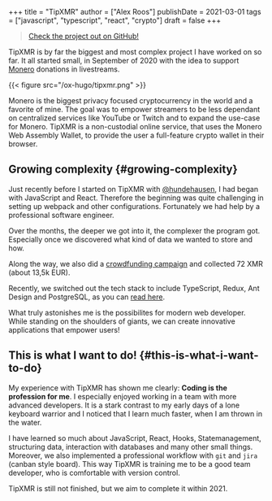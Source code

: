 +++
title = "TipXMR"
author = ["Alex Roos"]
publishDate = 2021-03-01
tags = ["javascript", "typescript", "react", "crypto"]
draft = false
+++

> [Check the project out on GitHub!](https://github.com/hundehausen/tipxmr)

TipXMR is by far the biggest and most complex project I have worked on so far. It all started small, in September of 2020 with the idea to support [Monero](https://www.getmonero.org/) donations in livestreams.

{{< figure src="/ox-hugo/tipxmr.png" >}}

Monero is the biggest privacy focused cryptocurrency in the world and a favorite of mine. The goal was to empower streamers to be less dependant on centralized services like YouTube or Twitch and to expand the use-case for Monero. TipXMR is a non-custodial online service, that uses the Monero Web Assembly Wallet, to provide the user a full-feature crypto wallet in their browser.

## Growing complexity {#growing-complexity}

Just recently before I started on TipXMR with [@hundehausen](https://github.com/hundehausen), I had began with JavaScript and React. Therefore the beginning was quite challenging in setting up webpack and other configurations. Fortunately we had help by a professional software engineer.

Over the months, the deeper we got into it, the complexer the program got. Especially once we discovered what kind of data we wanted to store and how.

Along the way, we also did a [crowdfunding campaign](https://ccs.getmonero.org/proposals/tipxmr.live.html) and collected 72 XMR (about 13,5k EUR).

Recently, we switched out the tech stack to include TypeScript, Redux, Ant Design and PostgreSQL, as you can [read here](https://tipxmr.live/posts/changing-the-tech-stack/).

What truly astonishes me is the possibilites for modern web developer. While standing on the shoulders of giants, we can create innovative applications that empower users!

## This is what I want to do! {#this-is-what-i-want-to-do}

My experience with TipXMR has shown me clearly: **Coding is the profession for me**. I especially enjoyed working in a team with more advanced developers. It is a stark contrast to my early days of a lone keyboard warrior and I noticed that I learn much faster, when I am thrown in the water.

I have learned so much about JavaScript, React, Hooks, Statemanagement, structuring data, interaction with databases and many other small things. Moreover, we also implemented a professional workflow with `git` and `jira` (canban style board). This way TipXMR is training me to be a good team developer, who is comfortable with version control.

TipXMR is still not finished, but we aim to complete it within 2021.
